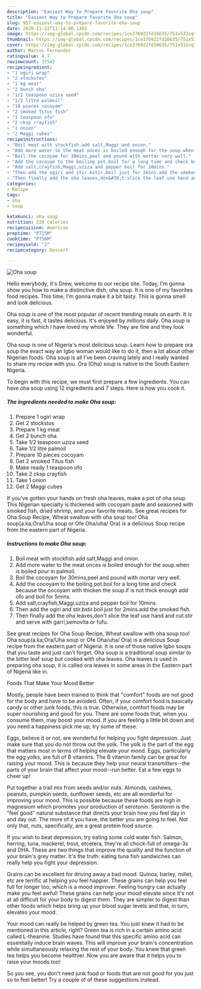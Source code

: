 ```yaml
---
description: "Easiest Way to Prepare Favorite Oha soup"
title: "Easiest Way to Prepare Favorite Oha soup"
slug: 957-easiest-way-to-prepare-favorite-oha-soup
date: 2020-11-22T11:14:06.130Z
image: https://img-global.cpcdn.com/recipes/1ce376922fd16635/751x532cq70/oha-soup-recipe-main-photo.jpg
thumbnail: https://img-global.cpcdn.com/recipes/1ce376922fd16635/751x532cq70/oha-soup-recipe-main-photo.jpg
cover: https://img-global.cpcdn.com/recipes/1ce376922fd16635/751x532cq70/oha-soup-recipe-main-photo.jpg
author: Marcus Fernandez
ratingvalue: 4.7
reviewcount: 32542
recipeingredient:
- "1 ogiri wrap"
- "2 stockstos"
- "1 kg meat"
- "2 bunch oha"
- "1/2 teaspoon uziza seed"
- "1/2 litre palmoil"
- "10 pieces cocoyam"
- "2 smoked Titus fish"
- "1 teaspoon ofo"
- "2 cksp crayfish"
- "1 onion"
- "2 Maggi cubes"
recipeinstructions:
- "Boil meat with stockfish.add salt,Maggi and onion."
- "Add more water to the meat onces is boiled enough for the soup.when is boiled pour in palmoil."
- "Boil the cocoyam for 30mins,peel and pound with mortar very well."
- "Add the cocoyam to the boiling pot.boil for a long time and check because the cocoyam with thicken the soup.if is not thick enough add ofo and boil for 5mins."
- "Add salt,crayfish,Maggi,uziza and pepper boil for 10mins."
- "Then add the ogiri and stir.bstir.boil just for 2mins.add the smoked fish."
- "Then finally add the oha leaves,don&#39;t slice the leaf use hand and cut.stir and serve with garri,semovita or fufu."
categories:
- Recipe
tags:
- oha
- soup

katakunci: oha soup 
nutrition: 229 calories
recipecuisine: American
preptime: "PT15M"
cooktime: "PT56M"
recipeyield: "2"
recipecategory: Dessert

---
```



![Oha soup](https://img-global.cpcdn.com/recipes/1ce376922fd16635/751x532cq70/oha-soup-recipe-main-photo.jpg)

Hello everybody, it's Drew, welcome to our recipe site. Today, I'm gonna show you how to make a distinctive dish, oha soup. It is one of my favorites food recipes. This time, I'm gonna make it a bit tasty. This is gonna smell and look delicious.

Oha soup is one of the most popular of recent trending meals on earth. It is easy, it is fast, it tastes delicious. It's enjoyed by millions daily. Oha soup is something which I have loved my whole life. They are fine and they look wonderful.

Oha soup is one of Nigeria&#39;s most delicious soup. Learn how to prepare ora soup the exact way an Igbo woman would like to do it, then a lot about other Nigerian foods. Oha soup is all I&#39;ve been craving lately and I really wanted to share my recipe with you. Ora (Oha) soup is native to the South Eastern Nigeria.


To begin with this recipe, we must first prepare a few ingredients. You can have oha soup using 12 ingredients and 7 steps. Here is how you cook it.

<!--inarticleads1-->

##### The ingredients needed to make Oha soup:

1. Prepare 1 ogiri wrap
1. Get 2 stockstos
1. Prepare 1 kg meat
1. Get 2 bunch oha
1. Take 1/2 teaspoon uziza seed
1. Take 1/2 litre palmoil
1. Prepare 10 pieces cocoyam
1. Get 2 smoked Titus fish
1. Make ready 1 teaspoon ofo
1. Take 2 cksp crayfish
1. Take 1 onion
1. Get 2 Maggi cubes


If you&#39;ve gotten your hands on fresh oha leaves, make a pot of oha soup. This Nigerian specialty is thickened with cocoyam paste and seasoned with smoked fish, dried shrimp, and your favorite meats. See great recipes for Oha Soup Recipe, Wheat swallow with oha soup too! Oha soup(a.ka;Ora/Uha soup or Ofe Oha/uha/ Ora) is a delicious Soup recipe from the eastern part of Nigeria. 

<!--inarticleads2-->

##### Instructions to make Oha soup:

1. Boil meat with stockfish.add salt,Maggi and onion.
1. Add more water to the meat onces is boiled enough for the soup.when is boiled pour in palmoil.
1. Boil the cocoyam for 30mins,peel and pound with mortar very well.
1. Add the cocoyam to the boiling pot.boil for a long time and check because the cocoyam with thicken the soup.if is not thick enough add ofo and boil for 5mins.
1. Add salt,crayfish,Maggi,uziza and pepper boil for 10mins.
1. Then add the ogiri and stir.bstir.boil just for 2mins.add the smoked fish.
1. Then finally add the oha leaves,don&#39;t slice the leaf use hand and cut.stir and serve with garri,semovita or fufu.


See great recipes for Oha Soup Recipe, Wheat swallow with oha soup too! Oha soup(a.ka;Ora/Uha soup or Ofe Oha/uha/ Ora) is a delicious Soup recipe from the eastern part of Nigeria. It is one of those native Igbo soups that you taste and just can&#39;t forget. Oha soup is a traditional soup similar to the bitter leaf soup but cooked with oha leaves. Oha leaves is used in preparing oha soup, it is called ora leaves in some areas in the Eastern part of Nigeria like in. 

Foods That Make Your Mood Better


Mostly, people have been trained to think that "comfort" foods are not good for the body and have to be avoided. Often, if your comfort food is basically candy or other junk foods, this is true. Otherwise, comfort foods may be super nourishing and good for you. There are some foods that, when you consume them, may boost your mood. If you are feeling a little bit down and you need a happiness pick me up, try some of these.

Eggs, believe it or not, are wonderful for helping you fight depression. Just make sure that you do not throw out the yolk. The yolk is the part of the egg that matters most in terms of helping elevate your mood. Eggs, particularly the egg yolks, are full of B vitamins. The B vitamin family can be great for raising your mood. This is because they help your neural transmitters--the parts of your brain that affect your mood--run better. Eat a few eggs to cheer up!

Put together a trail mix from seeds and/or nuts. Almonds, cashews, peanuts, pumpkin seeds, sunflower seeds, etc are all wonderful for improving your mood. This is possible because these foods are high in magnesium which promotes your production of serotonin. Serotonin is the "feel good" natural substance that directs your brain how you feel day in and day out. The more of it you have, the better you are going to feel. Not only that, nuts, specifically, are a great protein food source.

If you wish to beat depression, try eating some cold water fish. Salmon, herring, tuna, mackerel, trout, etcetera, they're all chock-full of omega-3s and DHA. These are two things that improve the quality and the function of your brain's grey matter. It's the truth: eating tuna fish sandwiches can really help you fight your depression. 

Grains can be excellent for driving away a bad mood. Quinoa, barley, millet, etc are terrific at helping you feel happier. These grains can help you feel full for longer too, which is a mood improver. Feeling hungry can actually make you feel awful! These grains can help your mood elevate since it's not at all difficult for your body to digest them. They are simpler to digest than other foods which helps bring up your blood sugar levels and that, in turn, elevates your mood.

Your mood can really be helped by green tea. You just knew it had to be mentioned in this article, right? Green tea is rich in a certain amino acid called L-theanine. Studies have found that this specific amino acid can essentially induce brain waves. This will improve your brain's concentration while simultaneously relaxing the rest of your body. You knew that green tea helps you become healthier. Now you are aware that it helps you to raise your moods too!

So you see, you don't need junk food or foods that are not good for you just so to feel better! Try  a  couple of  of  these  suggestions  instead.

